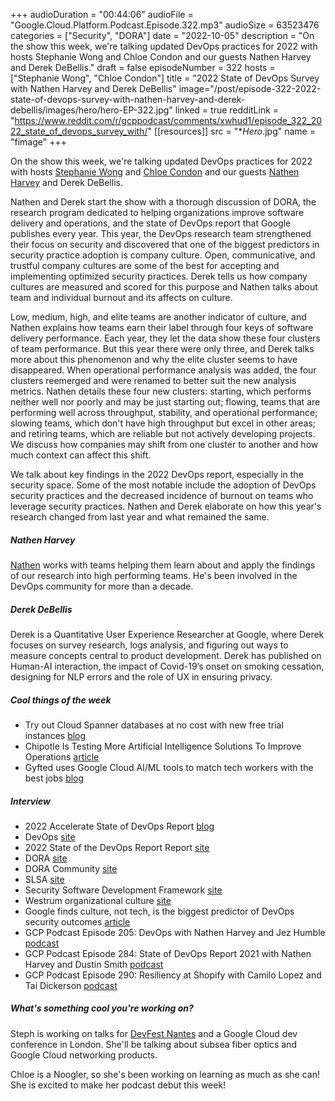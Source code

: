 +++
audioDuration = "00:44:06"
audioFile = "Google.Cloud.Platform.Podcast.Episode.322.mp3"
audioSize = 63523476
categories = ["Security", "DORA"]
date = "2022-10-05"
description = "On the show this week, we're talking updated DevOps practices for 2022 with hosts Stephanie Wong and Chloe Condon and our guests Nathen Harvey and Derek DeBellis."
draft = false
episodeNumber = 322
hosts = ["Stephanie Wong", "Chloe Condon"]
title = "2022 State of DevOps Survey with Nathen Harvey and Derek DeBellis"
image="/post/episode-322-2022-state-of-devops-survey-with-nathen-harvey-and-derek-debellis/images/hero/hero-EP-322.jpg"
linked = true
redditLink = "https://www.reddit.com/r/gcppodcast/comments/xwhud1/episode_322_2022_state_of_devops_survey_with/"
[[resources]]
  src = "**Hero*.jpg"
  name = "fimage"
+++

On the show this week, we're talking updated DevOps practices for 2022 with hosts [Stephanie Wong](https://twitter.com/stephr_wong) and [Chloe Condon](https://twitter.com/ChloeCondon) and our guests [Nathen Harvey](https://twitter.com/nathenharvey) and Derek DeBellis.

Nathen and Derek start the show with a thorough discussion of DORA, the research program dedicated to helping organizations improve software delivery and operations, and the state of DevOps report that Google publishes every year. This year, the DevOps research team strengthened their focus on security and discovered that one of the biggest predictors in security practice adoption is company culture. Open, communicative, and trustful company cultures are some of the best for accepting and implementing optimized security practices. Derek tells us how company cultures are measured and scored for this purpose and Nathen talks about team and individual burnout and its affects on culture. 

Low, medium, high, and elite teams are another indicator of culture, and Nathen explains how teams earn their label through four keys of software delivery performance.  Each year, they let the data show these four clusters of team performance. But this year there were only three, and Derek talks more about this phenomenon and why the elite cluster seems to have disappeared. When operational performance analysis was added, the four clusters reemerged and were renamed to better suit the new analysis metrics. Nathen details these four new clusters: starting, which performs neither well nor poorly and may be just starting out; flowing, teams that are performing well across throughput, stability, and operational performance; slowing teams, which don't have high throughput but excel in other areas; and retiring teams, which are reliable but not actively developing projects. We discuss how companies may shift from one cluster to another and how much context can affect this shift.

We talk about key findings in the 2022 DevOps report, especially in the security space. Some of the most notable include the adoption of DevOps security practices and the decreased incidence of burnout on teams who leverage security practices. Nathen and Derek elaborate on how this year's research changed from last year and what remained the same.
 
##### Nathen Harvey

[Nathen](https://twitter.com/nathenharvey) works with teams helping them learn about and apply the findings of our research into high performing teams.  He's been involved in the DevOps community for more than a decade.  

##### Derek DeBellis

Derek is a Quantitative User Experience Researcher at Google, where Derek focuses on survey research, logs analysis, and figuring out ways to measure concepts central to product development. Derek has published on Human-AI interaction, the impact of Covid-19’s onset on smoking cessation, designing for NLP errors and the role of UX in ensuring privacy.

##### Cool things of the week

* Try out Cloud Spanner databases at no cost with new free trial instances [blog](https://cloud.google.com/blog/products/spanner/try-cloud-spanner-databases)
* Chipotle Is Testing More Artificial Intelligence Solutions To Improve Operations [article](https://www.forbes.com/sites/aliciakelso/2022/09/27/chipotle-is-testing-more-artificial-intelligence-solutions-to-improve-operations/?sh=25485e8851f9)
* Gyfted uses Google Cloud AI/ML tools to match tech workers with the best jobs [blog](https://cloud.google.com/blog/topics/startups/how-gyfted-uses-google-cloud-aiml-tools)
 
##### Interview

* 2022 Accelerate State of DevOps Report [blog](https://cloud.google.com/blog/products/devops-sre/dora-2022-accelerate-state-of-devops-report-now-out)
* DevOps [site](https://cloud.google.com/devops)
* 2022 State of the DevOps Report Report [site](https://cloud.google.com/devops/state-of-devops/)
* DORA [site](https://goto.google.com/dora-sodr-2021)
* DORA Community [site](https://sites.google.com/view/doracommunity)
* SLSA [site](https://slsa.dev)
* Security Software Development Framework [site](https://goo.gle/ssdf)
* Westrum organizational culture [site](https://cloud.google.com/architecture/devops/devops-culture-westrum-organizational-culture)
* Google finds culture, not tech, is the biggest predictor of DevOps security outcomes [article](https://siliconangle.com/2022/09/28/google-finds-culture-not-tech-biggest-predictor-devsec-outcomes/)
* GCP Podcast Episode 205: DevOps with Nathen Harvey and Jez Humble [podcast](https://www.gcppodcast.com/post/episode-205-devops-with-nathen-harvey-and-jez-humble/)
* GCP Podcast Episode 284: State of DevOps Report 2021 with Nathen Harvey and Dustin Smith [podcast](https://www.gcppodcast.com/post/episode-284-state-of-devops-report-2021-with-nathen-harvey-and-dustin-smith/)
* GCP Podcast Episode 290: Resiliency at Shopify with Camilo Lopez and Tai Dickerson [podcast](https://www.gcppodcast.com/post/episode-290-resiliency-at-shopify-with-camilo-lopez-and-tai-dickerson/)

##### What's something cool you're working on?

Steph is working on talks for [DevFest Nantes](https://devfest.gdgnantes.com/en/) and a Google Cloud dev conference in London. She'll be talking about subsea fiber optics and Google Cloud networking products.

Chloe is a Noogler, so she's been working on learning as much as she can! She is excited to make her podcast debut this week!

